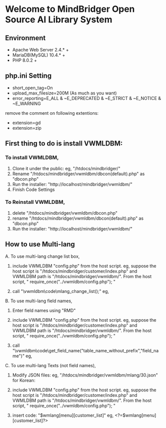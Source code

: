 # Welcome to MindBridger Open Source AI Library System
## Environment
  - Apache Web Server 2.4.* +
  - MariaDB(MySQL) 10.4.* +
  - PHP 8.0.2 +

## php.ini Setting
  - short_open_tag=On
  - upload_max_filesize=200M (As much as you want)
  - error_reporting=E_ALL & ~E_DEPRECATED & ~E_STRICT & ~E_NOTICE & ~E_WARNING

  remove the comment on following extentions:
  - extension=gd 
  - extension=zip  

##  First thing to do is install VWMLDBM:
### To install VWMLDBM,
  1. Clone it under the public: eg, "/htdocs/mindbridger/"
  2. Rename "/htdocs/mindbridger/vwmldbm/dbcon(default).php" as "dbcon.php"
  3. Run the installer: "http://localhost/mindbridger/vwmldbm/"
  4. Finish Code Settings

### To Reinstall VWMLDBM,
  1. delete "/htdocs/mindbridger/vwmldbm/dbcon.php"
  2. rename "/htdocs/mindbridger/vwmldbm/dbcon(default).php" as "dbcon.php"
  3. Run the installer: "http://localhost/mindbridger/vwmldbm/"
  
  
## How to use Multi-lang  
 A. To use multi-lang change list box,
  1. include VWMLDBM "config.php" from the host script. 
	eg, suppose the host script is "/htdocs/mindbridger/customer/index.php"
		and VWMLDBM path is "/htdocs/mindbridger/vwmldbm/".	
		From the host script, " require_once("../vwmldbm/config.php"); "
  
  2. call "\vwmldbm\code\mlang_change_list();"
	eg, <?\vwmldbm\code\mlang_change_list();?>
	
	
B. To use multi-lang field names,
  1. Enter field names using "RMD"
  
  2. include VWMLDBM "config.php" from the host script. 
	eg, suppose the host script is "/htdocs/mindbridger/customer/index.php"
		and VWMLDBM path is "/htdocs/mindbridger/vwmldbm/".	
		From the host script, " require_once("../vwmldbm/config.php"); "
  
  3. call "\vwmldbm\code\get_field_name("table_name_without_prefix","field_name")"
		eg, <?PHP \vwmldbm\code\get_field_name("customer","first_name");?>
	
	
C. To use multi-lang Texts (not field names),
  1. Modify JSON files: eg, "/htdocs/mindbridger/vwmldbm/mlang/30.json" for Korean:
  2. include VWMLDBM "config.php" from the host script. 
	eg, suppose the host script is "/htdocs/mindbridger/customer/index.php"
		and VWMLDBM path is "/htdocs/mindbridger/vwmldbm/".	
		From the host script, " require_once("../vwmldbm/config.php"); "
  
  3. insert code: "$wmlang[menu][customer_list]"
		eg, <?=$wmlang[menu][customer_list]?>
